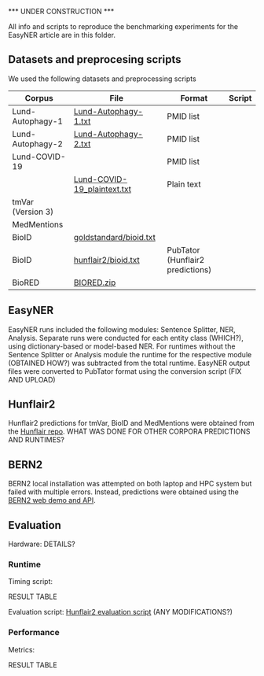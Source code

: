 *** UNDER CONSTRUCTION ***


All info and scripts to reproduce the benchmarking experiments for the EasyNER article are in this folder.

## Datasets and preprocesing scripts
We used the following datasets and preprocessing scripts

| Corpus                 | File                                                                                                        | Format    | Script| 
|------------------------|-------------------------------------------------------------------------------------------------------------|-----------|-------|
| Lund-Autophagy-1       | [Lund-Autophagy-1.txt](https://github.com/Aitslab/EasyNER/blob/main/data/Lund-Autophagy-1.txt)              | PMID list |       |
| Lund-Autophagy-2       | [Lund-Autophagy-2.txt](https://github.com/Aitslab/EasyNER/blob/main/data/Lund-Autophagy-2.txt)              | PMID list |       |
| Lund-COVID-19          |                                                                                                             | PMID list |       |
|                        | [Lund-COVID-19_plaintext.txt](https://github.com/Aitslab/EasyNER/blob/main/data/Lund-COVID-19_plaintext.txt)| Plain text|       |
| tmVar (Version 3)      ||||
| MedMentions            ||||
| BioID                  |[goldstandard/bioid.txt](https://github.com/hu-ner/hunflair2-experiments/blob/main/annotations/goldstandard/bioid.txt)|||
| BioID                  |[hunflair2/bioid.txt](https://github.com/hu-ner/hunflair2-experiments/blob/main/annotations/hunflair2/bioid.txt)|PubTator (Hunflair2 predictions)||
| BioRED                 |[BIORED.zip](https://ftp.ncbi.nlm.nih.gov/pub/lu/BioRED/BIORED.zip)                                         |||

## EasyNER
EasyNER runs included the following modules: Sentence Splitter, NER, Analysis.
Separate runs were conducted for each entity class (WHICH?), using dictionary-based or model-based NER.
For runtimes without the Sentence Splitter or Analysis module the runtime for the respective module (OBTAINED HOW?) was subtracted from the total runtime.
EasyNER output files were converted to PubTator format using the conversion script (FIX AND UPLOAD)

## Hunflair2
Hunflair2 predictions for tmVar, BioID and MedMentions were obtained from the [Hunflair repo](https://github.com/hu-ner/hunflair2-experiments/tree/main/annotations/hunflair2). WHAT WAS DONE FOR OTHER CORPORA PREDICTIONS AND RUNTIMES?

## BERN2
BERN2 local installation was attempted on both laptop and HPC system but failed with multiple errors. Instead, predictions were obtained using the [BERN2 web demo and API](http://bern2.korea.ac.kr/).

## Evaluation
Hardware: DETAILS? 

### Runtime
Timing script:

RESULT TABLE

Evaluation script: [Hunflair2 evaluation script](https://github.com/hu-ner/hunflair2-experiments/blob/main/evaluate.py) (ANY MODIFICATIONS?)

### Performance
Metrics:

RESULT TABLE
